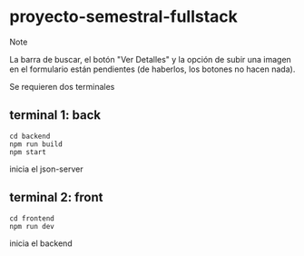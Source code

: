 # proyecto-semestral-fullstack

> [!NOTE]  
> La barra de buscar, el botón "Ver Detalles" y la opción de subir una imagen en el formulario están pendientes (de haberlos, los botones no hacen nada).

Se requieren dos terminales

## terminal 1: back
```pws
cd backend
npm run build
npm start
```

inicia el json-server

## terminal 2: front
```pws
cd frontend
npm run dev
```
inicia el backend
